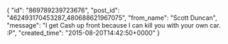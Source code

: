  {
   "id": "869789239723676",
   "post_id": "462493170453287_480688621967075",
   "from_name": "Scott Duncan",
   "message": "I get Cash up front because I can kill you with your own car. :P",
   "created_time": "2015-08-20T14:42:50+0000"
 }
